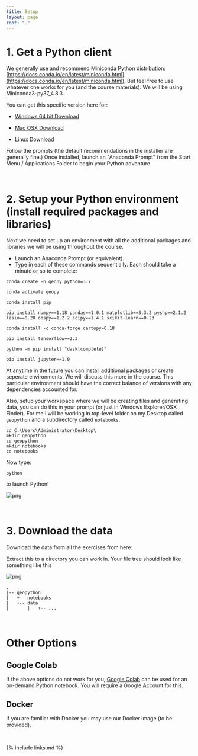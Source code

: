 ```yaml
---
title: Setup
layout: page
root: "."
---
```


# 1. Get a Python client
We generally use and recommend Miniconda Python distribution: [https://docs.conda.io/en/latest/miniconda.html](https://docs.conda.io/en/latest/miniconda.html). But feel free to use whatever one works for you (and the course materials). We will be using Miniconda3-py37_4.8.3.

You can get this specific version here for:

* [Windows 64 bit Download](https://repo.anaconda.com/miniconda/Miniconda3-py37_4.8.3-Windows-x86_64.exe)

* [Mac OSX Download](https://repo.anaconda.com/miniconda/Miniconda3-py37_4.8.3-MacOSX-x86_64.pkg)

* [Linux Download](https://repo.anaconda.com/miniconda/Miniconda3-py37_4.8.3-Linux-x86_64.sh)

Follow the prompts (the default recommendations in the installer are generally fine.) 
Once installed, launch an "Anaconda Prompt" from the Start Menu / Applications Folder to begin your Python adventure. 

<br>

# 2. Setup your Python environment (install required packages and libraries)

Next we need to set up an environment with all the additional packages and libraries we will be using throughout the course.

* Launch an Anaconda Prompt (or equivalent).
* Type in each of these commands sequentially. Each should take a minute or so to complete:

~~~
conda create -n geopy python=3.7

conda activate geopy

conda install pip

pip install numpy==1.18 pandas==1.0.1 matplotlib==3.3.2 pyshp==2.1.2 lasio==0.28 obspy==1.2.2 scipy==1.4.1 scikit-learn==0.23 

conda install -c conda-forge cartopy=0.18

pip install tensorflow==2.3 

python -m pip install "dask[complete]"

pip install jupyter==1.0 
~~~

At anytime in the future you can install additional packages or create seperate environments. We will discuss this more in the course. This particular environment should have the correct balance of versions with any dependencies accounted for.

Also, setup your workspace where we will be creating files and generating data, you can do this in your prompt (or just in Windows Explorer/OSX Finder). For me I will be working in top-level folder on my Desktop called ```geopython``` and a subdirectory called ```notebooks```.

~~~
cd C:\Users\Administrator\Desktop\
mkdir geopython
cd geopython
mkdir notebooks
cd notebooks
~~~

Now type:

~~~
python
~~~

to launch Python!

![png](../fig/setup-python.png)

<br>

# 3. Download the data

Download the data from all the exercises from here:

Extract this to a directory you can work in.
Your file tree should look like something like this

![png](../fig/setup-folder.png)


```
.
|-- geopython
|   +-- notebooks
|   +-- data
|       |   +-- ...

```

<br>

# Other Options

## Google Colab

If the above options do not work for you, [Google Colab](https://colab.research.google.com/) can be used for an on-demand Python notebook. You will require a Google Account for this.

## Docker

If you are familiar with Docker you may use our Docker image (to be provided).

<br>


{% include links.md %}
